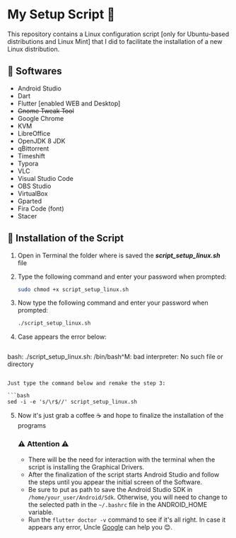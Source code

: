 # My Setup Script :floppy_disk:

This repository contains a Linux configuration script [only for Ubuntu-based distributions and Linux Mint] that I did to facilitate the installation of a new Linux distribution.



## :pushpin: ​Softwares

- Android Studio
- Dart
- Flutter [enabled WEB and Desktop]
- <s>Gnome Tweak Tool </s>
- Google Chrome
- KVM
- LibreOffice
- OpenJDK 8 JDK
- qBittorrent
- Timeshift
- Typora
- VLC
- Visual Studio Code
- OBS Studio
- VirtualBox
- Gparted
- Fira Code (font)
- Stacer



## :hammer: ​Installation of the Script

1. Open in Terminal the folder where is saved the ***script_setup_linux.sh*** file

2. Type the following command and enter your password when prompted:

   ```bash
   sudo chmod +x script_setup_linux.sh
   ```

3. Now type the following command and enter your password when prompted:

   ```bash
   ./script_setup_linux.sh
   ```

4. Case appears the error below:

   ```bash
bash: ./script_setup_linux.sh: /bin/bash^M: bad interpreter: No such file or directory
   ```

   Just type the command below and remake the step 3:
   
   ```bash
   sed -i -e 's/\r$//' script_setup_linux.sh
   ```
   
5. Now it's just grab a coffee :coffee: and hope to finalize the installation of the programs

   

   ### :warning: Attention :warning:

   - There will be the need for interaction with the terminal when the script is installing  the Graphical Drivers.
   - After the finalization of the script starts Android Studio and follow the steps until you appear the initial screen of the Software.
   - Be sure to put as path to save the Android Studio SDK in ```/home/your_user/Android/Sdk```. Otherwise, you will need to change to the selected path in the ```~/.bashrc``` file in the ANDROID_HOME variable.
   - Run the ```flutter doctor -v``` command to see if it's all right. In case it appears any error, Uncle [Google](https://www.google.com "Google's Homepage") can help you :blush:. 

   